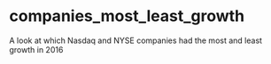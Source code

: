 # companies_most_least_growth
A look at which Nasdaq and NYSE companies had the most and least growth in 2016

